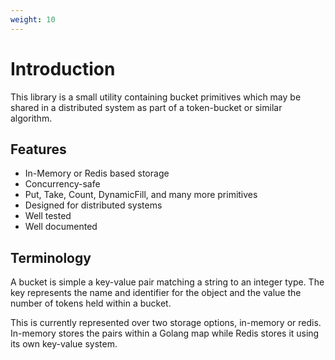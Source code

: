 ```yaml
---
weight: 10
---
```


# Introduction 

This library is a small utility containing bucket primitives which may be
shared in a distributed system as part of a token-bucket or similar algorithm.

## Features

* In-Memory or Redis based storage
* Concurrency-safe 
* Put, Take, Count, DynamicFill, and many more primitives
* Designed for distributed systems
* Well tested
* Well documented

## Terminology

A bucket is simple a key-value pair matching a string to an integer type.
The key represents the name and identifier for the object and the value the number
of tokens held within a bucket.

This is currently represented over two storage options, in-memory or redis. In-memory
stores the pairs within a Golang map while Redis stores it using its own key-value system.

